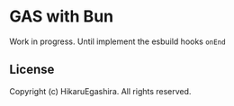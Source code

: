 # GAS with Bun

Work in progress.
Until implement the esbuild hooks `onEnd `

## License

Copyright (c) HikaruEgashira. All rights reserved.
